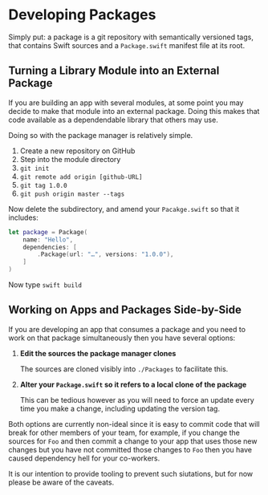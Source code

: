 # Developing Packages

Simply put: a package is a git repository with semantically versioned tags,
that contains Swift sources and a `Package.swift` manifest file at its root.


## Turning a Library Module into an External Package

If you are building an app with several modules, at some point you may decide to
make that module into an external package. Doing this makes that code available
as a dependendable library that others may use.

Doing so with the package manager is relatively simple. 

 1. Create a new repository on GitHub
 2. Step into the module directory
 3. `git init`
 4. `git remote add origin [github-URL]`
 5. `git tag 1.0.0`
 5. `git push origin master --tags`
 
Now delete the subdirectory, and amend your `Pacakge.swift` so that it includes:

```swift
let package = Package(
    name: "Hello",
    dependencies: [
        .Package(url: "…", versions: "1.0.0"),
    ]
)
```

Now type `swift build`

## Working on Apps and Packages Side-by-Side

If you are developing an app that consumes a package
and you need to work on that package simultaneously
then you have several options:

 1. **Edit the sources the package manager clones**
    
    The sources are cloned visibly into `./Packages` to facilitate this.

 2. **Alter your `Package.swift` so it refers to a local clone of the package**

    This can be tedious however as you will need to force an update every time you make a change, including updating the version tag.

Both options are currently non-ideal since it is easy to commit code that will break for other members of your team, for example, if you change the sources for `Foo` and then commit a change to your app that uses those new changes but you have not committed those changes to `Foo` then you have caused dependency hell for your co-workers.

It is our intention to provide tooling to prevent such siutations, but for now please be aware of the caveats.
